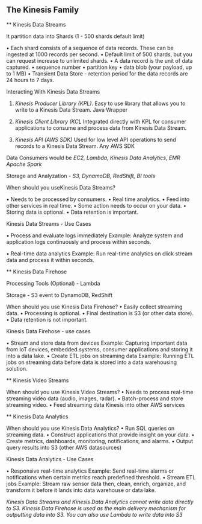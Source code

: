 ## The Kinesis Family

** Kinesis Data Streams

It partition data into Shards (1 - 500 shards default limit)

• Each shard consists of a sequence of data records. These can be ingested at 1000 records per second.• Default limit of 500 shards, but you can request increase to unlimited shards.• A data record is the unit of data captured.• sequence number• partition key• data blob (your payload, up to 1 MB)• Transient Data Store - retention period for the data records are 24 hours to 7 days.

Interacting With Kinesis Data Streams1. _Kinesis Producer Library (KPL)_. Easy to use library that allows you to write to a Kinesis Data Stream.  Java Wrapper2. _Kinesis Client Library (KCL_ Integrated directly with KPL for consumer applications to consume and process data from Kinesis DataStream.3. _Kinesis API (AWS SDK)_ Used for low level API operations to send records to a Kinesis Data Stream.  Any AWS SDK


Data Consumers would be _EC2, Lambda, Kinesis Data Analytics, EMR Apache Spark_

Storage and Analyzation - _S3, DynamoDB, RedShift, BI tools_


When should you useKinesis Data Streams?
• Needs to be processed by consumers.• Real time analytics.• Feed into other services in real time.• Some action needs to occur on your data.• Storing data is optional.• Data retention is important.

Kinesis Data Streams - Use Cases• Process and evaluate logs immediatelyExample: Analyze system and application logs continuously and process within seconds.• Real-time data analyticsExample: Run real-time analytics on click stream data and process it within seconds.



** Kinesis Data Firehose

Processing Tools (Optional) - Lambda

Storage - S3 event to DynamoDB, RedShift


When should you use Kinesis Data Firehose?• Easily collect streaming data.• Processing is optional.• Final destination is S3 (or other data store).• Data retention is not important.


Kinesis Data Firehose - use cases

• Stream and store data from devicesExample: Capturing important data from IoT devices, embedded systems, consumer applications and storing it into a data lake.• Create ETL jobs on streaming dataExample: Running ETL jobs on streaming data before data is stored into a data warehousing solution.



** Kinesis Video Streams

When should you use Kinesis Video Streams?• Needs to process real-time streaming video data (audio, images, radar).• Batch-process and store streaming video.• Feed streaming data Kinesis into other AWS services

** Kinesis Data Analytics

When should you use Kinesis Data Analytics?• Run SQL queries on streaming data.• Construct applications that provide insight on your data.• Create metrics, dashboards, monitoring, notifications, and alarms.• Output query results into S3 (other AWS datasources)

Kinesis Data Analytics - Use Cases• Responsive real-time analyticsExample: Send real-time alarms or notifications when certain metrics reach predefined threshold.• Stream ETL jobsExample: Stream raw sensor data then, clean, enrich, organize, and transform it before it lands into data warehouse or data lake.



_Kinesis Data Streams and Kinesis Data Analytics cannot write data directly to S3. Kinesis Data Firehose is used as the main delivery mechanism for outputting data into S3. You can also use Lambda to write data into S3_



